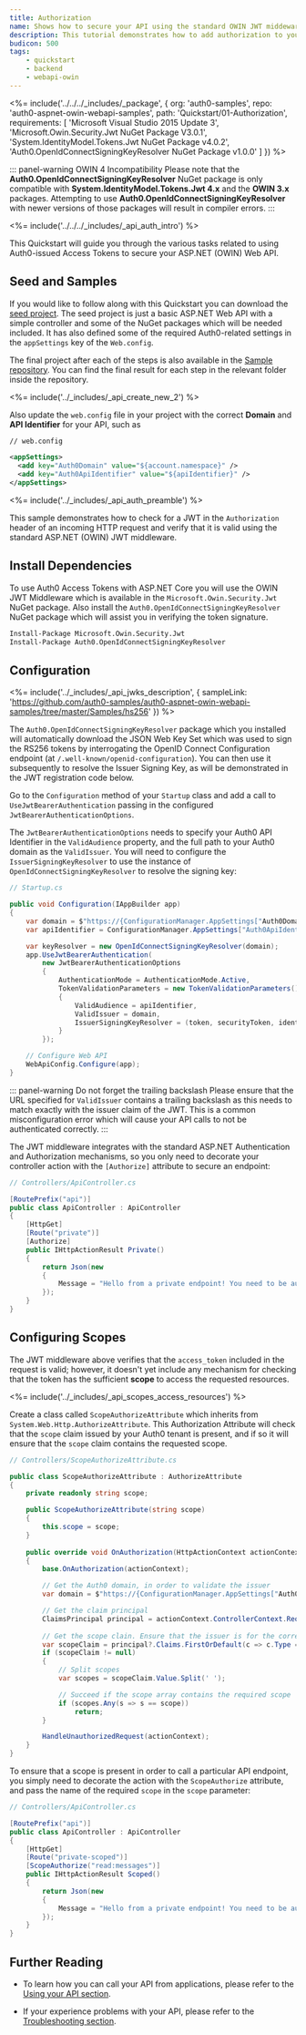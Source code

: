 ```yaml
---
title: Authorization
name: Shows how to secure your API using the standard OWIN JWT middeware
description: This tutorial demonstrates how to add authorization to your ASP.NET OWIN API using Auth0.
budicon: 500
tags:
    - quickstart
    - backend
    - webapi-owin
---
```


<%= include('../../../_includes/_package', {
  org: 'auth0-samples',
  repo: 'auth0-aspnet-owin-webapi-samples',
  path: 'Quickstart/01-Authorization',
  requirements: [
    'Microsoft Visual Studio 2015 Update 3',
    'Microsoft.Owin.Security.Jwt NuGet Package V3.0.1',
    'System.IdentityModel.Tokens.Jwt NuGet Package v4.0.2',
    'Auth0.OpenIdConnectSigningKeyResolver NuGet Package v1.0.0'
  ]
}) %>

::: panel-warning OWIN 4 Incompatibility
Please note that the **Auth0.OpenIdConnectSigningKeyResolver** NuGet package is only compatible with **System.IdentityModel.Tokens.Jwt 4.x** and the **OWIN 3.x** packages. Attempting to use **Auth0.OpenIdConnectSigningKeyResolver** with newer versions of those packages will result in compiler errors.
:::

<%= include('../../../_includes/_api_auth_intro') %>

This Quickstart will guide you through the various tasks related to using Auth0-issued Access Tokens to secure your ASP.NET (OWIN) Web API.

## Seed and Samples

If you would like to follow along with this Quickstart you can download the [seed project](https://github.com/auth0-samples/auth0-aspnet-owin-webapi-samples/tree/master/Quickstart/00-Starter-Seed). The seed project is just a basic ASP.NET Web API with a simple controller and some of the NuGet packages which will be needed included. It has also defined some of the required Auth0-related settings in the `appSettings` key of the `Web.config`.

The final project after each of the steps is also available in the [Sample repository](https://github.com/auth0-samples/auth0-aspnet-owin-webapi-samples). You can find the final result for each step in the relevant folder inside the repository.

<%= include('../_includes/_api_create_new_2') %>

Also update the `web.config` file in your project with the correct **Domain** and **API Identifier** for your API, such as

```xml
// web.config

<appSettings>
  <add key="Auth0Domain" value="${account.namespace}" />
  <add key="Auth0ApiIdentifier" value="${apiIdentifier}" />
</appSettings>
```

<%= include('../_includes/_api_auth_preamble') %>

This sample demonstrates how to check for a JWT in the `Authorization` header of an incoming HTTP request and verify that it is valid using the standard ASP.NET (OWIN) JWT middleware. 

## Install Dependencies

To use Auth0 Access Tokens with ASP.NET Core you will use the OWIN JWT Middleware which is available in the `Microsoft.Owin.Security.Jwt` NuGet package. Also install the `Auth0.OpenIdConnectSigningKeyResolver` NuGet package which will assist you in verifying the token signature.

```bash
Install-Package Microsoft.Owin.Security.Jwt
Install-Package Auth0.OpenIdConnectSigningKeyResolver
```

## Configuration

<%= include('../_includes/_api_jwks_description', { sampleLink: 'https://github.com/auth0-samples/auth0-aspnet-owin-webapi-samples/tree/master/Samples/hs256' }) %>

The `Auth0.OpenIdConnectSigningKeyResolver` package which you installed will automatically download the JSON Web Key Set which was used to sign the RS256 tokens by interrogating the OpenID Connect Configuration endpoint (at `/.well-known/openid-configuration`). You can then use it subsequently to resolve the Issuer Signing Key, as will be demonstrated in the JWT registration code below.

Go to the `Configuration` method of your `Startup` class and add a call to `UseJwtBearerAuthentication` passing in the configured `JwtBearerAuthenticationOptions`.

The `JwtBearerAuthenticationOptions` needs to specify your Auth0 API Identifier in the `ValidAudience` property, and the full path to your Auth0 domain as the `ValidIssuer`. You will need to configure the `IssuerSigningKeyResolver` to use the instance of `OpenIdConnectSigningKeyResolver` to resolve the signing key:

```csharp
// Startup.cs

public void Configuration(IAppBuilder app)
{
    var domain = $"https://{ConfigurationManager.AppSettings["Auth0Domain"]}/";
    var apiIdentifier = ConfigurationManager.AppSettings["Auth0ApiIdentifier"];

    var keyResolver = new OpenIdConnectSigningKeyResolver(domain);
    app.UseJwtBearerAuthentication(
        new JwtBearerAuthenticationOptions
        {
            AuthenticationMode = AuthenticationMode.Active,
            TokenValidationParameters = new TokenValidationParameters()
            {
                ValidAudience = apiIdentifier,
                ValidIssuer = domain,
                IssuerSigningKeyResolver = (token, securityToken, identifier, parameters) => keyResolver.GetSigningKey(identifier)
            }
        });

    // Configure Web API
    WebApiConfig.Configure(app);
}
```

::: panel-warning Do not forget the trailing backslash
Please ensure that the URL specified for `ValidIssuer` contains a trailing backslash as this needs to match exactly with the issuer claim of the JWT. This is a common misconfiguration error which will cause your API calls to not be authenticated correctly.
:::

The JWT middleware integrates with the standard ASP.NET Authentication and Authorization mechanisms, so you only need to decorate your controller action with the `[Authorize]` attribute to secure an endpoint:

```csharp
// Controllers/ApiController.cs

[RoutePrefix("api")]
public class ApiController : ApiController
{
    [HttpGet]
    [Route("private")]
    [Authorize]
    public IHttpActionResult Private()
    {
        return Json(new
        {
            Message = "Hello from a private endpoint! You need to be authenticated to see this."
        });
    }
}
```

## Configuring Scopes

The JWT middleware above verifies that the `access_token` included in the request is valid; however, it doesn't yet include any mechanism for checking that the token has the sufficient **scope** to access the requested resources.

<%= include('../_includes/_api_scopes_access_resources') %>

Create a class called `ScopeAuthorizeAttribute` which inherits from `System.Web.Http.AuthorizeAttribute`. This Authorization Attribute will check that the `scope` claim issued by your Auth0 tenant is present, and if so it will ensure that the `scope` claim contains the requested scope.

```csharp
// Controllers/ScopeAuthorizeAttribute.cs

public class ScopeAuthorizeAttribute : AuthorizeAttribute
{
    private readonly string scope;

    public ScopeAuthorizeAttribute(string scope)
    {
        this.scope = scope;
    }
    
    public override void OnAuthorization(HttpActionContext actionContext)
    {
        base.OnAuthorization(actionContext);

        // Get the Auth0 domain, in order to validate the issuer
        var domain = $"https://{ConfigurationManager.AppSettings["Auth0Domain"]}/";

        // Get the claim principal
        ClaimsPrincipal principal = actionContext.ControllerContext.RequestContext.Principal as ClaimsPrincipal;
            
        // Get the scope clain. Ensure that the issuer is for the correcr Auth0 domain
        var scopeClaim = principal?.Claims.FirstOrDefault(c => c.Type == "scope" && c.Issuer == domain);
        if (scopeClaim != null)
        {
            // Split scopes
            var scopes = scopeClaim.Value.Split(' ');

            // Succeed if the scope array contains the required scope
            if (scopes.Any(s => s == scope))
                return;
        }

        HandleUnauthorizedRequest(actionContext);
    }
}
```

To ensure that a scope is present in order to call a particular API endpoint, you simply need to decorate the action with the `ScopeAuthorize` attribute, and pass the name of the required `scope` in the `scope` parameter:

```csharp
// Controllers/ApiController.cs

[RoutePrefix("api")]
public class ApiController : ApiController
{
    [HttpGet]
    [Route("private-scoped")]
    [ScopeAuthorize("read:messages")]
    public IHttpActionResult Scoped()
    {
        return Json(new
        {
            Message = "Hello from a private endpoint! You need to be authenticated and have a scope of read:messages to see this."
        });
    }
}
```

## Further Reading

* To learn how you can call your API from applications, please refer to the [Using your API section](/quickstart/backend/webapi-owin/02-using).

* If your experience problems with your API, please refer to the [Troubleshooting section](/quickstart/backend/webapi-owin/03-troubleshooting).
